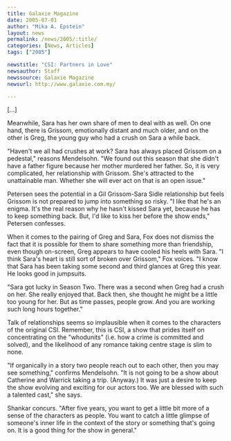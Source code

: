 ```yaml
---
title: Galaxie Magazine
date: 2005-07-01
author: "Mika A. Epstein"
layout: news
permalink: /news/2005/:title/
categories: [News, Articles]
tags: ["2005"]

newstitle: "CSI: Partners in Love"
newsauthor: Staff
newssource: Galaxie Magazine
newsurl: http://www.galaxie.com.my/

---
```

[...]

Meanwhile, Sara has her own share of men to deal with as well. On one hand, there is Grissom, emotionally distant and much older, and on the other is Greg, the young guy who had a crush on Sara a while back.

"Haven't we all had crushes at work? Sara has always placed Grissom on a pedestal," reasons Mendelsohn. "We found out this season that she didn't have a father figure because her mother murdered her father. So, it is very complicated, her relationship with Grissom. She's attracted to the unattainable man. Whether she will ever act on that is an open issue."

Petersen sees the potential in a Gil Grissom-Sara Sidle relationship but feels Grissom is not prepared to jump into something so risky. "I like that he's an enigma. It's the real reason why he hasn't kissed Sara yet, because he has to keep something back. But, I'd like to kiss her before the show ends," Petersen confesses.

When it comes to the pairing of Greg and Sara, Fox does not dismiss the fact that it is possible for them to share something more than friendship, even though on-screen, Greg appears to have cooled his heels with Sara. "I think Sara's heart is still sort of broken over Grissom," Fox voices. "I know that Sara has been taking some second and third glances at Greg this year. He looks good in jumpsuits.

"Sara got lucky in Season Two. There was a second when Greg had a crush on her. She really enjoyed that. Back then, she thought he might be a little too young for her. But as time passes, people grow. And you are working such long hours together."

Talk of relationships seems so implausible when it comes to the characters of the original CSI. Remember, this is CSI, a show that prides itself on concentrating on the "whodunits" (i.e. how a crime is committed and solved), and the likelihood of any romance taking centre stage is slim to none.

"If organically in a story two people reach out to each other, then you may see something," confirms Mendelsohn. "It is not going to be a show about Catherine and Warrick taking a trip. (Anyway.) It was just a desire to keep the show evolving and exciting for our actors too. We are blessed with such a talented cast," she says.

Shankar concurs. "After five years, you want to get a little bit more of a sense of the characters as people. You want to catch a little glimpse of someone's inner life in the context of the story or something that's going on. It is a good thing for the show in general."

